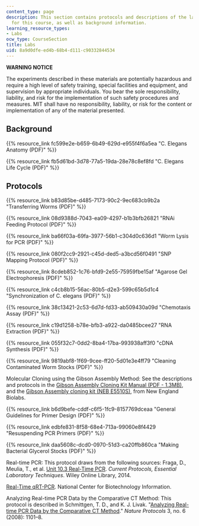 ```yaml
---
content_type: page
description: This section contains protocols and descriptions of the laboratory experiments
  for this course, as well as background information.
learning_resource_types:
- Labs
ocw_type: CourseSection
title: Labs
uid: 8a9d0dfe-ed4b-68b4-d111-c90332844534
---
```


**WARNING NOTICE**

The experiments described in these materials are potentially hazardous and require a high level of safety training, special facilities and equipment, and supervision by appropriate individuals. You bear the sole responsibility, liability, and risk for the implementation of such safety procedures and measures. MIT shall have no responsibility, liability, or risk for the content or implementation of any of the material presented.

Background
----------

{{% resource_link fc599e2e-b659-6b49-629d-e955f4f6a5ea "C. Elegans Anatomy (PDF)" %}}

{{% resource_link fb5d61bd-3d78-77a5-19da-28e78c8ef8fd "C. Elegans Life Cycle (PDF)" %}}

Protocols
---------

{{% resource_link b83d85be-d485-7173-90c2-9ec683cb9b2a "Transferring Worms (PDF)" %}}

{{% resource_link 08d9388d-7043-ea09-4297-b1b3bfb26821 "RNAi Feeding Protocol (PDF)" %}}

{{% resource_link ba66f03a-69fa-3977-56b1-c304d0c636d1 "Worm Lysis for PCR (PDF)" %}}

{{% resource_link 080f2cc9-2921-c45d-ded5-a3bcd56f0491 "SNP Mapping Protocol (PDF)" %}}

{{% resource_link 8cdeb852-1c76-bfd9-2e55-75959fbe15af "Agarose Gel Electrophoresis (PDF)" %}}

{{% resource_link c4cb8b15-56ac-80b5-d2e3-599c65b5d1c4 "Synchronization of C. elegans (PDF)" %}}

{{% resource_link 38c13421-2c53-6d7d-fd33-ab509430a09d "Chemotaxis Assay (PDF)" %}}

{{% resource_link c19d1258-b78e-bfb3-a922-da0485bcee27 "RNA Extraction (PDF)" %}}

{{% resource_link 055f32c7-0dd2-8ba4-17ba-993938aff3f0 "cDNA Synthesis (PDF)" %}}

{{% resource_link 9819abf8-1f69-9cee-ff20-5d01e3e4ff79 "Cleaning Contaminated Worm Stocks (PDF)" %}}

Molecular Cloning using the Gibson Assembly Method: See the descriptions and protocols in the [Gibson Assembly Cloning Kit Manual (PDF - 1.3MB)](https://www.neb.com/~/media/Catalog/All-Products/E13C03EA3FE14F12BEA0A0ECE9490093/Datacards%20or%20Manuals/ManualE5510.pdf), and the [Gibson Assembly cloning kit (NEB E5510S)](https://www.neb.com/products/e5510-gibson-assembly-cloning-kit#tabselect0), from New England Biolabs.

{{% resource_link b6d9befe-cddf-c6f5-1fc9-8157769dceaa "General Guidelines for Primer Design (PDF)" %}}

{{% resource_link edbfe831-8f58-68e4-713a-99060e8f4429 "Resuspending PCR Primers (PDF)" %}}

{{% resource_link daa5608c-dcd0-0970-51d3-ca20ffb860ca "Making Bacterial Glycerol Stocks (PDF)" %}}

Real-time PCR: This protocol draws from the following sources: Fraga, D., Meulia, T., et al. [Unit 10.3 Real-Time PCR](http://dx.doi.org/10.1002/9780470089941.et1003s08). _Current Protocols, Essential Laboratory Techniques_. Wiley Online Library, 2014.

[Real-Time qRT-PCR](http://www.ncbi.nlm.nih.gov/genome/probe/doc/TechQPCR.shtml ). National Center for Biotechnology Information.

Analyzing Real-time PCR Data by the Comparative CT Method: This protocol is described in Schmittgen, T. D., and K. J. Livak. "[Analyzing Real-time PCR Data by the Comparative CT Method](http://dx.doi.org/10.1038/nprot.2008.73)." _Nature Protocols_ 3, no. 6 (2008): 1101–8.